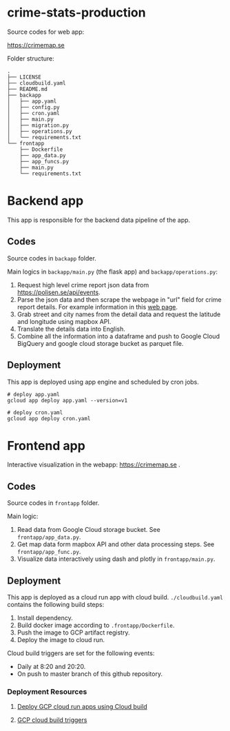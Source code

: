# crime-stats-production
Source codes for web app: 

https://crimemap.se

Folder structure: 
```
.
├── LICENSE
├── cloudbuild.yaml
├── README.md
├── backapp
│   ├── app.yaml
│   ├── config.py
│   ├── cron.yaml
│   ├── main.py
│   ├── migration.py
│   ├── operations.py
│   └── requirements.txt
└── frontapp
    ├── Dockerfile
    ├── app_data.py
    ├── app_funcs.py
    ├── main.py
    └── requirements.txt

```

# Backend app

This app is responsible for the backend data pipeline of the app. 

## Codes
Source codes in `backapp` folder. 

Main logics in `backapp/main.py` (the flask app) and `backapp/operations.py`:
1. Request high level crime report json data from https://polisen.se/api/events. 
2. Parse the json data and then scrape the webpage in "url" field for crime report details. For example information in this [web page](https://polisen.se/aktuellt/handelser/2022/augusti/2/02-augusti-0912-trafikolycka-hogsby/).
3. Grab street and city names from the detail data and request the latitude and longitude using mapbox API.
4. Translate the details data into English.
5. Combine all the information into a dataframe and push to Google Cloud BigQuery and google cloud storage bucket as parquet file. 

## Deployment

This app is deployed using app engine and scheduled by cron jobs. 

```
# deploy app.yaml
gcloud app deploy app.yaml --version=v1

# deploy cron.yaml
gcloud app deploy cron.yaml
```

# Frontend app
Interactive visualization in the webapp: https://crimemap.se .

## Codes
Source codes in `frontapp` folder. 

Main logic: 
1. Read data from Google Cloud storage bucket. See `frontapp/app_data.py`. 
2. Get map data form mapbox API and other data processing steps. See `frontapp/app_func.py`.
3. Visualize data interactively using dash and plotly in `frontapp/main.py`.   

## Deployment
This app is deployed as a cloud run app with cloud build. `./cloudbuild.yaml` contains the following build steps:
1. Install dependency.
2. Build docker image according to `.frontapp/Dockerfile`. 
3. Push the image to GCP artifact registry.
4. Deploy the image to cloud run.

Cloud build triggers are set for the following events:
* Daily at 8:20 and 20:20. 
* On push to master branch of this github repository.

### Deployment Resources
1. [Deploy GCP cloud run apps using Cloud build](https://cloud.google.com/build/docs/deploying-builds/deploy-cloud-run)

2. [GCP cloud build triggers](https://cloud.google.com/build/docs/automating-builds/create-manage-triggers#gcloud) 









